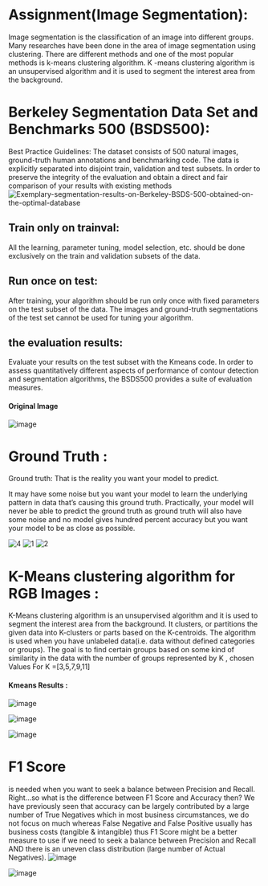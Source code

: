 # Assignment(Image Segmentation): 
Image segmentation is the classification of an image into different groups. Many researches have been done in the area of image segmentation using clustering. There are different methods and one of the most popular methods is k-means clustering algorithm. K -means clustering algorithm is an unsupervised algorithm and it is used to segment the interest area from the background.

# Berkeley Segmentation Data Set and Benchmarks 500 (BSDS500):

Best Practice Guidelines: The dataset consists of 500 natural images, ground-truth human annotations and benchmarking code. The data is explicitly separated into disjoint train, validation and test subsets. In order to preserve the integrity of the evaluation and obtain a direct and fair comparison of your results with existing methods
![Exemplary-segmentation-results-on-Berkeley-BSDS-500-obtained-on-the-optimal-database](https://user-images.githubusercontent.com/46167070/69013051-7fa3dd80-0984-11ea-87ec-feff1e516b88.png)

## Train only on trainval:
All the learning, parameter tuning, model selection, etc. should be done exclusively on the train and validation subsets of the data.

## Run once on test:
After training, your algorithm should be run only once with fixed parameters on the test subset of the data. The images and ground-truth segmentations of the test set cannot be used for tuning your algorithm.

## the evaluation results: 
Evaluate your results on the test subset with the Kmeans code. In order to assess quantitatively different aspects of performance of contour detection and segmentation algorithms, the BSDS500 provides a suite of evaluation measures.
 
  #### Original Image
 ![image](https://user-images.githubusercontent.com/46167070/69013175-ef669800-0985-11ea-8a6a-d08f8ae63e89.png)
 # Ground Truth :
 Ground truth: That is the reality you want your model to predict.

It may have some noise but you want your model to learn the underlying pattern in data that’s causing this ground truth. Practically, your model will never be able to predict the ground truth as ground truth will also have some noise and no model gives hundred percent accuracy but you want your model to be as close as possible.

 ![4](https://user-images.githubusercontent.com/46167070/69377529-2524bd00-0cb5-11ea-9c77-25cc2042f9a9.PNG)
![1](https://user-images.githubusercontent.com/46167070/69377531-25bd5380-0cb5-11ea-816d-9e289d575b49.PNG)
![2](https://user-images.githubusercontent.com/46167070/69377532-25bd5380-0cb5-11ea-9323-f93674274665.PNG)

 # K-Means clustering algorithm for RGB Images :
 K-Means clustering algorithm is an unsupervised algorithm and it is used to segment the interest area from the background. It clusters, or partitions the given data into K-clusters or parts based on the K-centroids.
The algorithm is used when you have unlabeled data(i.e. data without defined categories or groups). The goal is to find certain groups based on some kind of similarity in the data with the number of groups represented by K , chosen Values For K =[3,5,7,9,11]
 
 


  #### Kmeans Results :
 ![image](https://user-images.githubusercontent.com/46167070/69013329-85e78900-0987-11ea-8d87-ed297f3fc71b.png)

![image](https://user-images.githubusercontent.com/46167070/69013349-a31c5780-0987-11ea-9087-184f91646ed9.png)

![image](https://user-images.githubusercontent.com/46167070/69013390-ed9dd400-0987-11ea-8528-23c5314f47c2.png)
# F1 Score
is needed when you want to seek a balance between Precision and Recall. Right…so what is the difference between F1 Score and Accuracy then? We have previously seen that accuracy can be largely contributed by a large number of True Negatives which in most business circumstances, we do not focus on much whereas False Negative and False Positive usually has business costs (tangible & intangible) thus F1 Score might be a better measure to use if we need to seek a balance between Precision and Recall AND there is an uneven class distribution (large number of Actual Negatives).
![image](https://user-images.githubusercontent.com/46167070/69375033-05d76100-0cb0-11ea-9188-659045d8fe3f.png)

![image](https://user-images.githubusercontent.com/46167070/69377898-d88db180-0cb5-11ea-9939-4b4537c08623.png)

